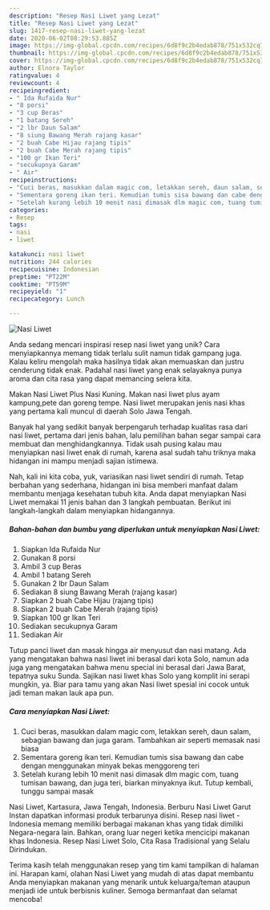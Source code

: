 ```yaml
---
description: "Resep Nasi Liwet yang Lezat"
title: "Resep Nasi Liwet yang Lezat"
slug: 1417-resep-nasi-liwet-yang-lezat
date: 2020-06-02T08:29:53.885Z
image: https://img-global.cpcdn.com/recipes/6d8f9c2b4edab878/751x532cq70/nasi-liwet-foto-resep-utama.jpg
thumbnail: https://img-global.cpcdn.com/recipes/6d8f9c2b4edab878/751x532cq70/nasi-liwet-foto-resep-utama.jpg
cover: https://img-global.cpcdn.com/recipes/6d8f9c2b4edab878/751x532cq70/nasi-liwet-foto-resep-utama.jpg
author: Elnora Taylor
ratingvalue: 4
reviewcount: 4
recipeingredient:
- " Ida Rufaida Nur"
- "8 porsi"
- "3 cup Beras"
- "1 batang Sereh"
- "2 lbr Daun Salam"
- "8 siung Bawang Merah rajang kasar"
- "2 buah Cabe Hijau rajang tipis"
- "2 buah Cabe Merah rajang tipis"
- "100 gr Ikan Teri"
- "secukupnya Garam"
- " Air"
recipeinstructions:
- "Cuci beras, masukkan dalam magic com, letakkan sereh, daun salam, sebagian bawang dan juga garam. Tambahkan air seperti memasak nasi biasa"
- "Sementara goreng ikan teri. Kemudian tumis sisa bawang dan cabe dengan menggunakan minyak bekas menggoreng teri"
- "Setelah kurang lebih 10 menit nasi dimasak dlm magic com, tuang tumisan bawang, dan juga teri, biarkan minyaknya ikut. Tutup kembali, tunggu sampai masak"
categories:
- Resep
tags:
- nasi
- liwet

katakunci: nasi liwet 
nutrition: 244 calories
recipecuisine: Indonesian
preptime: "PT22M"
cooktime: "PT59M"
recipeyield: "1"
recipecategory: Lunch

---
```



![Nasi Liwet](https://img-global.cpcdn.com/recipes/6d8f9c2b4edab878/751x532cq70/nasi-liwet-foto-resep-utama.jpg)

Anda sedang mencari inspirasi resep nasi liwet yang unik? Cara menyiapkannya memang tidak terlalu sulit namun tidak gampang juga. Kalau keliru mengolah maka hasilnya tidak akan memuaskan dan justru cenderung tidak enak. Padahal nasi liwet yang enak selayaknya punya aroma dan cita rasa yang dapat memancing selera kita.

Makan Nasi Liwet Plus Nasi Kuning. Makan nasi liwet plus ayam kampung,pete dan goreng tempe. Nasi liwet merupakan jenis nasi khas yang pertama kali muncul di daerah Solo Jawa Tengah.

Banyak hal yang sedikit banyak berpengaruh terhadap kualitas rasa dari nasi liwet, pertama dari jenis bahan, lalu pemilihan bahan segar sampai cara membuat dan menghidangkannya. Tidak usah pusing kalau mau menyiapkan nasi liwet enak di rumah, karena asal sudah tahu triknya maka hidangan ini mampu menjadi sajian istimewa.


Nah, kali ini kita coba, yuk, variasikan nasi liwet sendiri di rumah. Tetap berbahan yang sederhana, hidangan ini bisa memberi manfaat dalam membantu menjaga kesehatan tubuh kita. Anda dapat menyiapkan Nasi Liwet memakai 11 jenis bahan dan 3 langkah pembuatan. Berikut ini langkah-langkah dalam menyiapkan hidangannya.

<!--inarticleads1-->

##### Bahan-bahan dan bumbu yang diperlukan untuk menyiapkan Nasi Liwet:

1. Siapkan  Ida Rufaida Nur
1. Gunakan 8 porsi
1. Ambil 3 cup Beras
1. Ambil 1 batang Sereh
1. Gunakan 2 lbr Daun Salam
1. Sediakan 8 siung Bawang Merah (rajang kasar)
1. Siapkan 2 buah Cabe Hijau (rajang tipis)
1. Siapkan 2 buah Cabe Merah (rajang tipis)
1. Siapkan 100 gr Ikan Teri
1. Sediakan secukupnya Garam
1. Sediakan  Air


Tutup panci liwet dan masak hingga air menyusut dan nasi matang. Ada yang mengatakan bahwa nasi liwet ini berasal dari kota Solo, namun ada juga yang mengatakan bahwa menu special ini berasal dari Jawa Barat, tepatnya suku Sunda. Sajikan nasi liwet khas Solo yang komplit ini serapi mungkin, ya. Biar para tamu yang akan Nasi liwet spesial ini cocok untuk jadi teman makan lauk apa pun. 

<!--inarticleads2-->

##### Cara menyiapkan Nasi Liwet:

1. Cuci beras, masukkan dalam magic com, letakkan sereh, daun salam, sebagian bawang dan juga garam. Tambahkan air seperti memasak nasi biasa
1. Sementara goreng ikan teri. Kemudian tumis sisa bawang dan cabe dengan menggunakan minyak bekas menggoreng teri
1. Setelah kurang lebih 10 menit nasi dimasak dlm magic com, tuang tumisan bawang, dan juga teri, biarkan minyaknya ikut. Tutup kembali, tunggu sampai masak


Nasi Liwet, Kartasura, Jawa Tengah, Indonesia. Berburu Nasi Liwet Garut Instan dapatkan informasi produk terbarunya disini. Resep nasi liwet - Indonesia memang memiliki berbagai makanan khas yang tidak dimiliki Negara-negara lain. Bahkan, orang luar negeri ketika mencicipi makanan khas Indonesia. Resep Nasi Liwet Solo, Cita Rasa Tradisional yang Selalu Dirindukan. 

Terima kasih telah menggunakan resep yang tim kami tampilkan di halaman ini. Harapan kami, olahan Nasi Liwet yang mudah di atas dapat membantu Anda menyiapkan makanan yang menarik untuk keluarga/teman ataupun menjadi ide untuk berbisnis kuliner. Semoga bermanfaat dan selamat mencoba!
